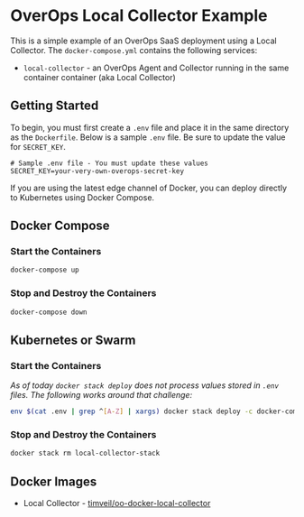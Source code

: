 # OverOps Local Collector Example
This is a simple example of an OverOps SaaS deployment using a Local Collector.  The `docker-compose.yml` contains the following services:
* `local-collector` - an OverOps Agent and Collector running in the same container container (aka Local Collector)

## Getting Started
To begin, you must first create a `.env` file and place it in the same directory as the `Dockerfile`.  Below is a sample `.env` file.  Be sure to update the value for `SECRET_KEY`.

```properties
# Sample .env file - You must update these values
SECRET_KEY=your-very-own-overops-secret-key
```

If you are using the latest edge channel of Docker, you can deploy directly to Kubernetes using Docker Compose.

## Docker Compose

### Start the Containers
```bash
docker-compose up
```

### Stop and Destroy the Containers
```bash
docker-compose down
```

## Kubernetes or Swarm

### Start the Containers
*As of today `docker stack deploy` does not process values stored in `.env` files.  The following works around that challenge:*
```bash
env $(cat .env | grep ^[A-Z] | xargs) docker stack deploy -c docker-compose.yml local-collector-stack
```

### Stop and Destroy the Containers
```bash
docker stack rm local-collector-stack
```

## Docker Images
* Local Collector - [timveil/oo-docker-local-collector](https://hub.docker.com/r/timveil/oo-docker-local-collector/)